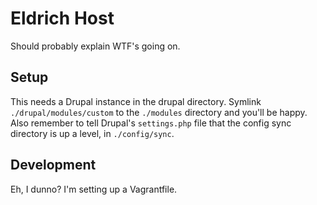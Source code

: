 # Eldrich Host
Should probably explain WTF's going on.

## Setup
This needs a Drupal instance in the drupal directory. Symlink `./drupal/modules/custom` to the `./modules` directory and you'll be happy. Also remember to tell Drupal's `settings.php` file that the config sync directory is up a level, in `./config/sync`.

## Development
Eh, I dunno? I'm setting up a Vagrantfile.